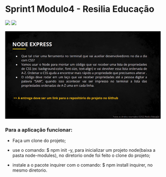 # Sprint1 Modulo4 - Resilia Educação
<img aling="center" olt="JAVASCRIPT" src="https://img.shields.io/badge/JavaScript-F7DF1E?style=for-the-badge&logo=javascript&logoColor=black">
<img aling="center" olt="JAVASCRIPT" src="https://img.shields.io/badge/Node.js-43853D?style=for-the-badge&logo=node.js&logoColor=white">

<div style ="display: inline_block"><br>
<img aling="center" olt="HTML5" src="./atividade1.png">
</div>

### Para a aplicação funcionar:

- Faça um clone do projeto;

- use o comando:  $ npm init -y, para inicializar um projeto node(baixa a pasta node-modules), no diretorio onde foi feito o clone do projeto; 

- instale a o pacote inquirer com o comando: $ npm install inquirer, no mesmo diretorio.


